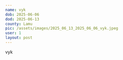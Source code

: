 ```yaml
---
name: vyk
dob: 2025-06-06
dod: 2025-06-13
county: Lamu
pic: /assets/images/2025_06_13_2025_06_06_vyk.jpeg
user: 1
layout: post
---
```

<p class='py-2'></p><p class='py-2'></p><p class='py-2'></p><p class='py-2'>vyk</p>
